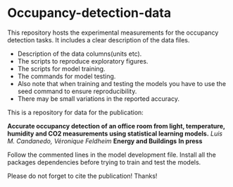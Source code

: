 # Occupancy-detection-data

This repository hosts the experimental measurements for the occupancy detection tasks.
It includes a clear description of the data files.

* Description of the data columns(units etc).
* The scripts to reproduce exploratory figures.
* The scripts for model training.
* The commands for model testing.
* Also note that when training  and testing the models you have to use the seed command to ensure reproducibility. 
* There may be small variations in the reported accuracy.

This is a repository for data for the publication:

**Accurate occupancy detection of an office room from light, temperature, humidity and CO2 measurements using statistical learning models.** 
  *Luis M. Candanedo, Véronique Feldheim* **Energy and Buildings** **In press**


Follow the commented lines in the model development file. Install all the packages dependencies before trying to train and test the models.

Please do not forget to cite the publication! Thanks!


